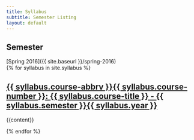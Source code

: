 ```yaml
---
title: Syllabus
subtitle: Semester Listing
layout: default
---
```

<h2>Semester</h2>
[Spring 2016]({{ site.baseurl }}/spring-2016)

<div class="syllabus">
    {% for syllabus in site.syllabus %}
       <h2><a href="{{ syllabus.url | prepend: site.baseurl }}"><span class="syllabus-title">{{ syllabus.course-abbrv }}{{ syllabus.course-number }}</span>: <span class="syllabus-subtitle">{{ syllabus.course-title }} - {{ syllabus.semester }}{{ syllabus.year }}</span></a></h2>
       <p>{{content}}</p>
    {% endfor %}
</div>
